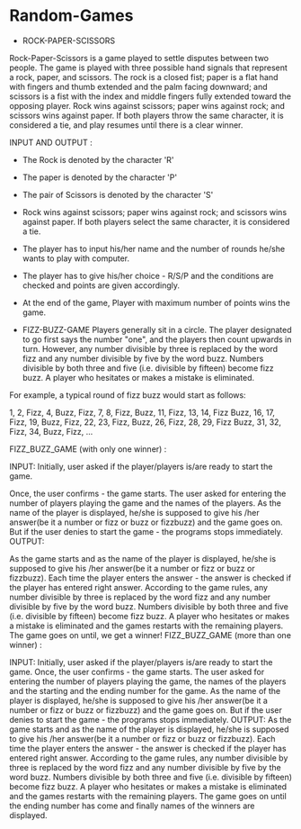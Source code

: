 # Random-Games

- ROCK-PAPER-SCISSORS

Rock-Paper-Scissors is a game played to settle disputes between two people. The game is played with three possible hand signals that represent a rock, paper, and scissors. The rock is a closed fist; paper is a flat hand with fingers and thumb extended and the palm facing downward; and scissors is a fist with the index and middle fingers fully extended toward the opposing player. Rock wins against scissors; paper wins against rock; and scissors wins against paper. If both players throw the same character, it is considered a tie, and play resumes until there is a clear winner.

INPUT AND OUTPUT :

- The Rock is denoted by the character 'R'
- The paper is denoted by the character 'P'
- The pair of Scissors is denoted by the character 'S'
- Rock wins against scissors; paper wins against rock; and scissors wins against paper. If both players select the same character, it is considered a tie.
- The player has to input his/her name and the number of rounds he/she wants to play with computer.
- The player has to give his/her choice - R/S/P and the conditions are checked and points are given accordingly.
- At the end of the game, Player with maximum number of points wins the game.


- FIZZ-BUZZ-GAME
Players generally sit in a circle. The player designated to go first says the number "one", and the players then count upwards in turn. However, any number divisible by three is replaced by the word fizz and any number divisible by five by the word buzz. Numbers divisible by both three and five (i.e. divisible by fifteen) become fizz buzz. A player who hesitates or makes a mistake is eliminated.

For example, a typical round of fizz buzz would start as follows:

1, 2, Fizz, 4, Buzz, Fizz, 7, 8, Fizz, Buzz, 11, Fizz, 13, 14, Fizz Buzz, 16, 17, Fizz, 19, Buzz, Fizz, 22, 23, Fizz, Buzz, 26, Fizz, 28, 29, Fizz Buzz, 31, 32, Fizz, 34, Buzz, Fizz, ...

FIZZ_BUZZ_GAME (with only one winner) :

INPUT: Initially, user asked if the player/players is/are ready to start the game.

Once, the user confirms - the game starts. The user asked for entering the number of players playing the game and the names of the players. As the name of the player is displayed, he/she is supposed to give his /her answer(be it a number or fizz or buzz or fizzbuzz) and the game goes on.
But if the user denies to start the game - the programs stops immediately.
OUTPUT:

As the game starts and as the name of the player is displayed, he/she is supposed to give his /her answer(be it a number or fizz or buzz or fizzbuzz).
Each time the player enters the answer - the answer is checked if the player has entered right answer.
According to the game rules, any number divisible by three is replaced by the word fizz and any number divisible by five by the word buzz. Numbers divisible by both three and five (i.e. divisible by fifteen) become fizz buzz. A player who hesitates or makes a mistake is eliminated and the games restarts with the remaining players.
The game goes on until, we get a winner!
FIZZ_BUZZ_GAME (more than one winner) :

INPUT: Initially, user asked if the player/players is/are ready to start the game.
Once, the user confirms - the game starts. The user asked for entering the number of players playing the game, the names of the players and the starting and the ending number for the game. As the name of the player is displayed, he/she is supposed to give his /her answer(be it a number or fizz or buzz or fizzbuzz) and the game goes on.
But if the user denies to start the game - the programs stops immediately.
OUTPUT:
As the game starts and as the name of the player is displayed, he/she is supposed to give his /her answer(be it a number or fizz or buzz or fizzbuzz).
Each time the player enters the answer - the answer is checked if the player has entered right answer.
According to the game rules, any number divisible by three is replaced by the word fizz and any number divisible by five by the word buzz. Numbers divisible by both three and five (i.e. divisible by fifteen) become fizz buzz. A player who hesitates or makes a mistake is eliminated and the games restarts with the remaining players.
The game goes on until the ending number has come and finally names of the winners are displayed.
